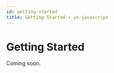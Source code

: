 ```yaml
---
id: getting-started
title: Getting Started ∙ yo-javascript
---
```


# Getting Started

Coming soon.
